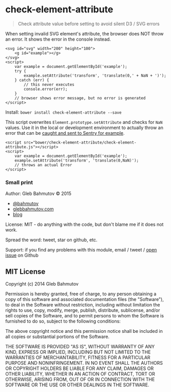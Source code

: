# check-element-attribute

> Check attribute value before setting to avoid silent D3 / SVG errors

When setting invalid SVG element's attribute, the browser does NOT throw an error. 
It shows the error in the console instead.

    <svg id="svg" width="200" height="100">
        <g id="example"></g>
    </svg>
    <script>
        var example = document.getElementById('example');
        try {
            example.setAttribute('transform', 'translate(0,' + NaN + ')');
        } catch (err) {
            // this never executes
            console.error(err);
        }
        // browser shows error message, but no error is generated
    </script>

Install: `bower install check-element-attribute --save`

This script overwrites `Element.prototype.setAttribute` and checks for `NaN` values. Use it in the local
or development environment to actually throw an error that can be 
[caught and sent to Sentry for example](http://bahmutov.calepin.co/know-unknown-unknowns-with-sentry.html).

    <script src="bower/check-element-attribute/check-element-attribute.js"></script>
    <script>
        var example = document.getElementById('example');
        example.setAttribute('transform', 'translate(0,NaN)');
        // throws an actual Error
    </script>

### Small print

Author: Gleb Bahmutov &copy; 2015

* [@bahmutov](https://twitter.com/bahmutov)
* [glebbahmutov.com](http://glebbahmutov.com)
* [blog](http://bahmutov.calepin.co/)

License: MIT - do anything with the code, but don't blame me if it does not work.

Spread the word: tweet, star on github, etc.

Support: if you find any problems with this module, email / tweet /
[open issue](https://github.com/bahmutov/check-element-attribute/issues?state=open) on Github

## MIT License

Copyright (c) 2014 Gleb Bahmutov

Permission is hereby granted, free of charge, to any person
obtaining a copy of this software and associated documentation
files (the "Software"), to deal in the Software without
restriction, including without limitation the rights to use,
copy, modify, merge, publish, distribute, sublicense, and/or sell
copies of the Software, and to permit persons to whom the
Software is furnished to do so, subject to the following
conditions:

The above copyright notice and this permission notice shall be
included in all copies or substantial portions of the Software.

THE SOFTWARE IS PROVIDED "AS IS", WITHOUT WARRANTY OF ANY KIND,
EXPRESS OR IMPLIED, INCLUDING BUT NOT LIMITED TO THE WARRANTIES
OF MERCHANTABILITY, FITNESS FOR A PARTICULAR PURPOSE AND
NONINFRINGEMENT. IN NO EVENT SHALL THE AUTHORS OR COPYRIGHT
HOLDERS BE LIABLE FOR ANY CLAIM, DAMAGES OR OTHER LIABILITY,
WHETHER IN AN ACTION OF CONTRACT, TORT OR OTHERWISE, ARISING
FROM, OUT OF OR IN CONNECTION WITH THE SOFTWARE OR THE USE OR
OTHER DEALINGS IN THE SOFTWARE.
